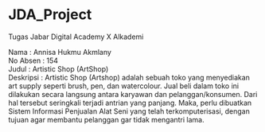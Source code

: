 # JDA_Project
Tugas Jabar Digital Academy X Alkademi <br />

Nama		  : Annisa Hukmu Akmlany <br />
No Absen  : 154  <br />
Judul	  	: Artistic Shop (ArtShop) <br />
Deskripsi	: Artistic Shop (Artshop) adalah sebuah toko yang menyediakan art supply seperti brush, pen, dan watercolour. Jual beli dalam toko ini dilakukan secara langsung antara karyawan dan pelanggan/konsumen. Dari hal tersebut seringkali terjadi antrian yang panjang. Maka, perlu dibuatkan Sistem Informasi Penjualan Alat Seni yang telah terkomputerisasi, dengan tujuan agar membantu pelanggan gar tidak mengantri lama. 
